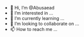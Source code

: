 - 👋 Hi, I’m @Abusaead
- 👀 I’m interested in ...
- 🌱 I’m currently learning ...
- 💞️ I’m looking to collaborate on ...
- 📫 How to reach me ...

<!---
Abusaead/Abusaead is a ✨ special ✨ repository because its `README.md` (this file) appears on your GitHub profile.
You can click the Preview link to take a look at your changes.
--->
